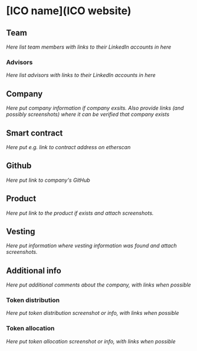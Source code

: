 # [ICO name](ICO website)

## Team
*Here list team members with links to their LinkedIn accounts in here*

### Advisors
*Here list advisors with links to their LinkedIn accounts in here*

## Company
*Here put company information if company exsits. Also provide links (and possibly screenshots) where it can be verified that company exists*

## Smart contract
*Here put e.g. link to contract address on etherscan*

## Github
*Here put link to company's GitHub*

## Product
*Here put link to the product if exists and attach screenshots.*

## Vesting
*Here put information where vesting information was found and attach screenshots.*

## Additional info
*Here put additional comments about the company, with links when possible*

### Token distribution
*Here put token distribution screenshot or info, with links when possible*

### Token allocation
*Here put token allocation screenshot or info, with links when possible*
